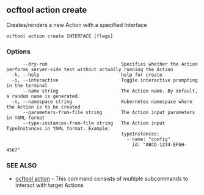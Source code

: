 ## ocftool action create

Creates/renders a new Action with a specified Interface

```
ocftool action create INTERFACE [flags]
```

### Options

```
      --dry-run                           Specifies whether the Action performs server-side test without actually running the Action
  -h, --help                              help for create
  -i, --interactive                       Toggle interactive prompting in the terminal
      --name string                       The Action name. By default, a random name is generated.
  -n, --namespace string                  Kubernetes namespace where the Action is to be created
      --parameters-from-file string       The Action input parameters in YAML format
      --type-instances-from-file string   The Action input TypeInstances in YAML format. Example:
                                          typeInstances:
                                            - name: "config"
                                              id: "ABCD-1234-EFGH-4567"
```

### SEE ALSO

* [ocftool action](ocftool_action.md)	 - This command consists of multiple subcommands to interact with target Actions

